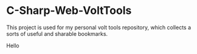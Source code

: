# C-Sharp-Web-VoltTools
This project is used for my personal volt tools repository, which collects a sorts of useful and sharable bookmarks.

Hello
